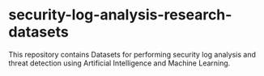 # security-log-analysis-research-datasets
This repository contains Datasets for performing security log analysis and threat detection using Artificial Intelligence and Machine Learning.
